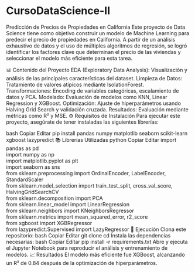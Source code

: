 ﻿# CursoDataScience-II
Predicción de Precios de Propiedades en California
Este proyecto de Data Science tiene como objetivo construir un modelo de Machine Learning para predecir el precio de propiedades en California. A partir de un análisis exhaustivo de datos y el uso de múltiples algoritmos de regresión, se logró identificar los factores clave que determinan el precio de las viviendas y seleccionar el modelo más eficiente para esta tarea.

📊 Contenido del Proyecto
EDA (Exploratory Data Analysis): Visualización y análisis de las principales características del dataset.
Limpieza de Datos: Tratamiento de valores atípicos mediante IsolationForest.
Transformaciones: Encoding de variables categóricas, escalamiento de datos y PCA.
Modelado: Evaluación de modelos como KNN, Linear Regression y XGBoost.
Optimización: Ajuste de hiperparámetros usando Halving Grid Search y validación cruzada.
Resultados: Evaluación mediante métricas como R² y MSE.
⚙️ Requisitos de Instalación
Para ejecutar este proyecto, asegúrate de tener instaladas las siguientes librerías:

bash
Copiar
Editar
pip install pandas numpy matplotlib seaborn scikit-learn xgboost lazypredict
📚 Librerías Utilizadas
python
Copiar
Editar
import pandas as pd  
import numpy as np  
import matplotlib.pyplot as plt  
import seaborn as sns  
from sklearn.preprocessing import OrdinalEncoder, LabelEncoder, StandardScaler  
from sklearn.model_selection import train_test_split, cross_val_score, HalvingGridSearchCV  
from sklearn.decomposition import PCA  
from sklearn.linear_model import LinearRegression  
from sklearn.neighbors import KNeighborsRegressor  
from sklearn.metrics import mean_squared_error, r2_score  
from xgboost import XGBRegressor  
from lazypredict.Supervised import LazyRegressor
🚀 Ejecución
Clona este repositorio:
bash
Copiar
Editar
git clone <URL-del-repo>
cd <carpeta-del-proyecto>
Instala las dependencias necesarias:
bash
Copiar
Editar
pip install -r requirements.txt
Abre y ejecuta el Jupyter Notebook para reproducir el análisis y entrenamiento de modelos.
📈 Resultados
El modelo más eficiente fue XGBoost, alcanzando un R² de 0.84 después de la optimización de hiperparámetros.
